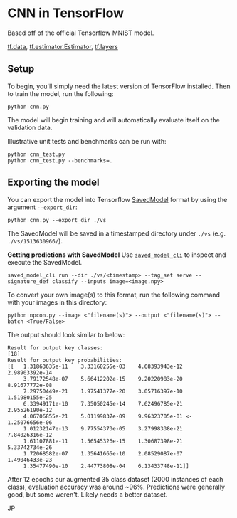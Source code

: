 # CNN in TensorFlow

Based off of the official Tensorflow MNIST model.

[tf.data](https://www.tensorflow.org/api_docs/python/tf/data),
[tf.estimator.Estimator](https://www.tensorflow.org/api_docs/python/tf/estimator/Estimator),
[tf.layers](https://www.tensorflow.org/api_docs/python/tf/layers)


## Setup

To begin, you'll simply need the latest version of TensorFlow installed.
Then to train the model, run the following:

```
python cnn.py
```

The model will begin training and will automatically evaluate itself on the
validation data.

Illustrative unit tests and benchmarks can be run with:

```
python cnn_test.py
python cnn_test.py --benchmarks=.
```

## Exporting the model

You can export the model into Tensorflow [SavedModel](https://www.tensorflow.org/programmers_guide/saved_model) format by using the argument `--export_dir`:

```
python cnn.py --export_dir ./vs
```

The SavedModel will be saved in a timestamped directory under `./vs` (e.g. `./vs/1513630966/`).

**Getting predictions with SavedModel**
Use [`saved_model_cli`](https://www.tensorflow.org/programmers_guide/saved_model#cli_to_inspect_and_execute_savedmodel) to inspect and execute the SavedModel.

```
saved_model_cli run --dir ./vs/<timestamp> --tag_set serve --signature_def classify --inputs image=<image.npy>
```

To convert your own image(s) to this format, run the following command with your images in this directory:

```
python npcon.py --image <"filename(s)"> --output <"filename(s)"> --batch <True/False>
```


The output should look similar to below:
```
Result for output key classes:
[18]
Result for output key probabilities:
[[   1.31863635e-11    3.33160255e-03    4.68393943e-12    2.98903392e-14
     3.79172548e-07    5.66412202e-15    9.20220983e-20    8.91677772e-08
     7.29750449e-21    1.97541377e-20    3.05716397e-10    1.51980155e-25
     6.33949171e-10    7.35050245e-14    7.62496785e-21    2.95526190e-12
     4.06706855e-21    5.01199837e-09    9.96323705e-01 <- 1.25076656e-06
     1.01232147e-13    9.77554373e-05    3.27998338e-21    7.84026316e-12
     1.61107881e-11    1.56545326e-15    1.30687398e-21    5.33742734e-26
     1.72068582e-07    1.35641665e-10    2.08529087e-07    1.49046433e-23
     1.35477490e-10    2.44773808e-04    6.13433748e-11]]
```

After 12 epochs our augmented 35 class dataset (2000 instances of each class), evaluation accuracy was around ~96%. Predictions were generally good, but some weren't. Likely needs a better dataset.

JP
